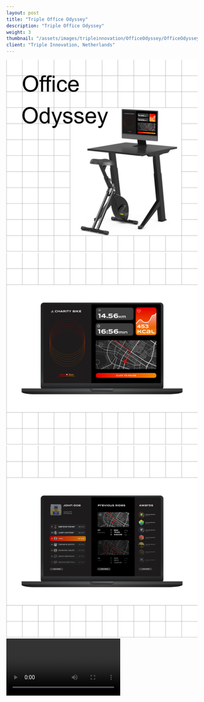 ```yaml
---
layout: post
title: "Triple Office Odyssey"
description: "Triple Office Odyssey"
weight: 3
thumbnail: "/assets/images/tripleinnovation/OfficeOdyssey/OfficeOdyssey_1.jpg"
client: "Triple Innovation, Netherlands"
---
```


<!-- OfficeOdyssey -->
<div class="image-wrapper">
  <img src="/assets/images/tripleinnovation/OfficeOdyssey/OfficeOdyssey_1_1080.jpg" alt="Office Odyssey Image 1">
</div>

<div class="image-wrapper">
  <img src="/assets/images/tripleinnovation/OfficeOdyssey/OfficeOdyssey_2_1080.jpg" alt="Office Odyssey Image 2">
</div>

<div class="image-wrapper">
  <img src="/assets/images/tripleinnovation/OfficeOdyssey/OfficeOdyssey_3_1080.jpg" alt="Office Odyssey Image 3">
</div>

<div class="video-wrapper">
  <video class="plyr" controls crossorigin playsinline>
    <source src="/assets/images/tripleinnovation/OfficeOdyssey/OfficeOdyssey_4_1080.mp4" type="video/mp4">
  </video>
</div>